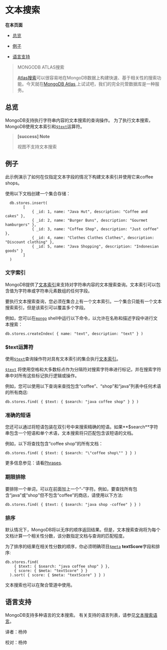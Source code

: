 # 文本搜索

**在本页面**

*   [总览](#Overview)

*   [例子](#Example)

*   [语言支持](#Language)

> MONGODB ATLAS搜索
>
> [Atlas搜索](https://docs.atlas.mongodb.com/atlas-search)可以很容易地在MongoDB数据上构建快速、基于相关性的搜索功能。今天就在[MongoDB Atlas](https://www.mongodb.com/cloud/atlas?tck=docs_server),上试试吧，我们的完全托管数据库是一种服务。

## <span id="Overview">总览</span>

MongoDB支持执行字符串内容的文本搜索的查询操作。 为了执行文本搜索，MongoDB使用文本索引和[`$text`](#)运算符。

> **[success] Note**
>
> 视图不支持文本搜索

## <span id="Example">例子</span>

此示例演示了如何在仅指定文本字段的情况下构建文本索引并使用它来coffee shops。

使用以下文档创建一个集合存储：

```shell
  db.stores.insert(
  		[
  			{ _id: 1, name: "Java Hut", description: "Coffee and cakes" },
  			{ _id: 2, name: "Burger Buns", description: "Gourmet hamburgers" },
  			{ _id: 3, name: "Coffee Shop", description: "Just coffee" },  
  			{ _id: 4, name: "Clothes Clothes Clothes", description: "Discount clothing" }, 
  			{ _id: 5, name: "Java Shopping", description: "Indonesian goods" } 
  		]
  )
```

### 文字索引

MongoDB提供了[文本索引](https://docs.mongodb.com/master/core/index-text/#index-feature-text)来支持对字符串内容的文本搜索查询。文本索引可以包含值为字符串或字符串元素数组的任何字段。

要执行文本搜索查询，您必须在集合上有一个文本索引。一个集合只能有一个文本搜索索引，但是该索引可以覆盖多个字段。

例如，您可以在[`mongo`](https://docs.mongodb.com/master/reference/program/mongo/#bin.mongo) shell中运行以下命令，以允许在名称和描述字段中进行文本搜索：

```shell
db.stores.createIndex( { name: "text", description: "text" } )
```

### $text运算符

使用[`$text`](https://docs.mongodb.com/master/reference/operator/query/text/#op._S_text)查询操作符对具有文本索引的集合执行[文本索引](https://docs.mongodb.com/master/core/index-text/#index-feature-text)。

[`$text`](https://docs.mongodb.com/master/reference/operator/query/text/#op._S_text) 将使用空格和大多数标点作为分隔符对搜索字符串进行标记，并在搜索字符串中对所有这些标记执行逻辑或操作。

例如，您可以使用以下查询来查找包含“coffee”、“shop”和“java”列表中任何术语的所有商店:

```shell
db.stores.find( { $text: { $search: "java coffee shop" } } )
```

### 准确的短语

您还可以通过将短语包装在双引号中来搜索精确的短语。如果**$search**字符串包含一个短语和单个术语，文本搜索将只匹配包含该短语的文档。

例如，以下将查找包含“coffee shop”的所有文档：

```shell
db.stores.find( { $text: { $search: "\"coffee shop\"" } } )
```

更多信息参见：请看[Phrases](https://docs.mongodb.com/manual/reference/operator/query/text/#text-operator-phrases).

### 期限排除

要排除一个单词，可以在前面加上一个“-”字符。例如，要查找所有包含“java”或“shop”但不包含“coffee”的商店，请使用以下方法:

```shell
db.stores.find( { $text: { $search: "java shop -coffee" } } )
```

### 排序

默认情况下，MongoDB将以无序的顺序返回结果。但是，文本搜索查询将为每个文档计算一个相关性分数，该分数指定文档与查询的匹配程度。

为了排序的结果在相关性分数的顺序，你必须明确项目[`$meta`](https://docs.mongodb.com/master/reference/operator/aggregation/meta/#proj._S_meta)  **textScore**字段和排序:

```shell
db.stores.find( 
  	{ $text: { $search: "java coffee shop" } },
  	{ score: { $meta: "textScore" } }
  ).sort( { score: { $meta: "textScore" } } )
```

文本搜索也可以在聚合管道中使用。

## <span id="Language">语言支持</span>

MongoDB支持多种语言的文本搜索。 有关支持的语言列表，请参见[文本搜索语言](https://docs.mongodb.com/manual/reference/text-search-languages/)。



译者：杨帅

校对：杨帅